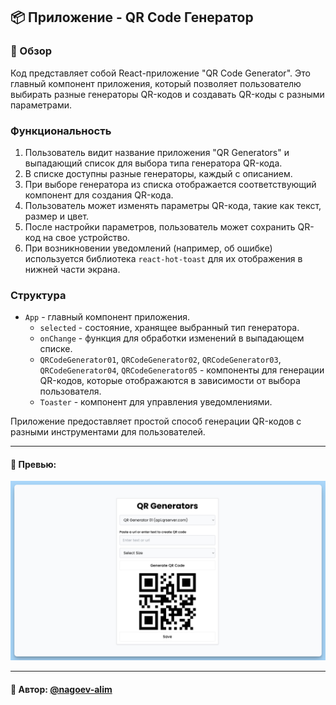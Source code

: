 ## 📦 Приложение - QR Code Генератор

### 🚀 Обзор
Код представляет собой React-приложение "QR Code Generator". Это главный компонент приложения, который позволяет пользователю выбирать разные генераторы QR-кодов и создавать QR-коды с разными параметрами.

### Функциональность

1. Пользователь видит название приложения "QR Generators" и выпадающий список для выбора типа генератора QR-кода.
2. В списке доступны разные генераторы, каждый с описанием.
3. При выборе генератора из списка отображается соответствующий компонент для создания QR-кода.
4. Пользователь может изменять параметры QR-кода, такие как текст, размер и цвет.
5. После настройки параметров, пользователь может сохранить QR-код на свое устройство.
6. При возникновении уведомлений (например, об ошибке) используется библиотека `react-hot-toast` для их отображения в нижней части экрана.

### Структура

- `App` - главный компонент приложения.
  - `selected` - состояние, хранящее выбранный тип генератора.
  - `onChange` - функция для обработки изменений в выпадающем списке.
  - `QRCodeGenerator01`, `QRCodeGenerator02`, `QRCodeGenerator03`, `QRCodeGenerator04`, `QRCodeGenerator05` - компоненты для генерации QR-кодов, которые отображаются в зависимости от выбора пользователя.
  - `Toaster` - компонент для управления уведомлениями.

Приложение предоставляет простой способ генерации QR-кодов с разными инструментами для пользователей.

---
#### 🌄 Превью:
![Превью](public/images/preview.jpg)


-----
#### 🙌 Автор: [@nagoev-alim](https://github.com/nagoev-alim)

